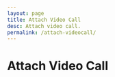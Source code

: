 ```yaml
---
layout: page
title: Attach Video Call
desc: Attach video call.
permalink: /attach-videocall/
---
```


# Attach Video Call

<div style="height: 60vh"
  class="attach-videocall"
  Xattach.api-key="dev_web_SoVksz30pxAMPFcT_23U9BguSSYztLHlE"
  attach.api-key="prod_web_BF7EISmegubLJ2d5mWSQynTDF1WjmW0A"
  attach.room.url="https://johngorman.io"
  attach.videocall.local-background-color="steelblue"
  attach.videocall.remote-background-color="steelblue"
  attach.videocall.button-background-color="#FFC730"
  attach.videocall.local-preview=
    "https://assets.attach.live/unsplash/john-cobb-14128.jpg"
/>

<script>
  function attach_setup() {
    var boxes = Array.from(document.getElementsByClassName('attach-videocall'))
        .concat(Array.from(document.getElementsByClassName('attach-chat')));
    var head = document.getElementsByTagName('head')[0];

    boxes.forEach(function(box) {
      var attrs = box.attributes;
      for (var ii = 0; ii < attrs.length; ii++) {
        var attr = attrs.item(ii);
        if (attr.name.substr(0, 6) != 'attach') continue;
        var meta = document.createElement('meta');
        var name = attr.name.replace(/[_.]/g, ":");
        meta.setAttribute('property', name);
        meta.content = attr.value;
        head.appendChild(meta);
      }
    })
  }
  attach_setup();
</script>

<script src="https://video.attach.live/v1" defer></script>

